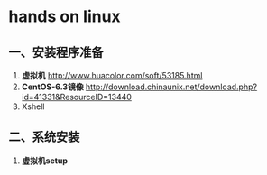 # hands on linux

## 一、安装程序准备
1. **虚拟机** <http://www.huacolor.com/soft/53185.html>  
2. **CentOS-6.3镜像** <http://download.chinaunix.net/download.php?id=41331&ResourceID=13440>  
3. Xshell  

## 二、系统安装
1. **虚拟机setup**
